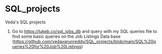 # SQL_projects
Veda's SQL projects

1) Go to https://lukeb.co/sql_jobs_db and query with my SQL queries file to find some basic queries on the Job Listings Data base (https://github.com/vedavarunreddy/SQL_projects/blob/main/SQL%20queries%20for%20Job%20Listings)

